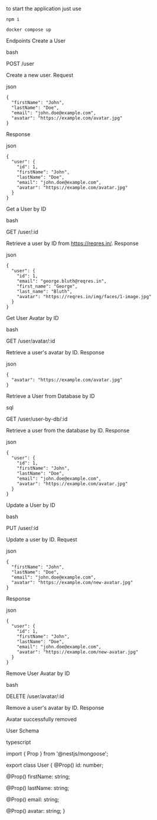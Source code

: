 to start the application just use

```
npm i

docker compose up
```


Endpoints
Create a User

bash

POST /user

Create a new user.
Request

json
```
{
  "firstName": "John",
  "lastName": "Doe",
  "email": "john.doe@example.com",
  "avatar": "https://example.com/avatar.jpg"
}
```
Response

json
```
{
  "user": {
    "id": 1,
    "firstName": "John",
    "lastName": "Doe",
    "email": "john.doe@example.com",
    "avatar": "https://example.com/avatar.jpg"
  }
}
```
Get a User by ID

bash

GET /user/:id

Retrieve a user by ID from https://reqres.in/.
Response

json
```
{
  "user": {
    "id": 1,
    "email": "george.bluth@reqres.in",
    "first_name": "George",
    "last_name": "Bluth",
    "avatar": "https://reqres.in/img/faces/1-image.jpg"
  }
}
```
Get User Avatar by ID

bash

GET /user/avatar/:id

Retrieve a user's avatar by ID.
Response

json
```
{
  "avatar": "https://example.com/avatar.jpg"
}
```
Retrieve a User from Database by ID

sql

GET /user/user-by-db/:id

Retrieve a user from the database by ID.
Response

json
```
{
  "user": {
    "id": 1,
    "firstName": "John",
    "lastName": "Doe",
    "email": "john.doe@example.com",
    "avatar": "https://example.com/avatar.jpg"
  }
}
```
Update a User by ID

bash

PUT /user/:id

Update a user by ID.
Request

json
```
{
  "firstName": "John",
  "lastName": "Doe",
  "email": "john.doe@example.com",
  "avatar": "https://example.com/new-avatar.jpg"
}
```
Response

json
```
{
  "user": {
    "id": 1,
    "firstName": "John",
    "lastName": "Doe",
    "email": "john.doe@example.com",
    "avatar": "https://example.com/new-avatar.jpg"
  }
}
```
Remove User Avatar by ID

bash

DELETE /user/avatar/:id

Remove a user's avatar by ID.
Response

Avatar successfully removed

User Schema

typescript

import { Prop } from '@nestjs/mongoose';

export class User {
  @Prop()
  id: number;

  @Prop()
  firstName: string;

  @Prop()
  lastName: string;

  @Prop()
  email: string;

  @Prop()
  avatar: string;
}